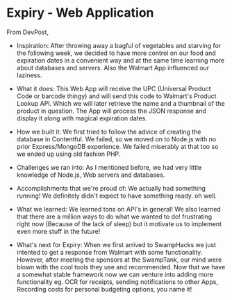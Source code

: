 # Expiry - Web Application

From DevPost,

- Inspiration:
After throwing away a bagful of vegetables and starving for the following week, we decided to have more control on our food and expiration dates in a convenient way and at the same time learning more about databases and servers. Also the Walmart App influenced our laziness.

- What it does:
This Web App will receive the UPC (Universal Product Code or barcode thingy) and will send this code to Walmart's Product Lookup API. Which we will later retrieve the name and a thumbnail of the product in question. The App will process the JSON response and display it along with magical expiration dates.

- How we built it:
We first tried to follow the advice of creating the database in Contentful. We failed, so we moved on to Node.js with no prior Express/MongoDB experience. We failed miserably at that too so we ended up using old fashion PHP.

- Challenges we ran into:
As I mentioned before, we had very little knowledge of Node.js, Web servers and databases.

- Accomplishments that we're proud of:
We actually had something running! We definitely didn't expect to have something ready. oh well.

- What we learned:
We learned tons on API's in general! We also learned that there are a million ways to do what we wanted to do! frustrating right now (Because of the lack of sleep) but it motivate us to implement even more stuff in the future!

- What's next for Expiry:
When we first arrived to SwampHacks we just intented to get a response from Walmart with some functionality. However, after meeting the sponsors at the SwampTank, our mind were blown with the cool tools they use and recommended. Now that we have a somewhat stable framework now we can venture into adding more functionality eg. OCR for receipts, sending notifications to other Apps, Recording costs for personal budgeting options, you name it!

